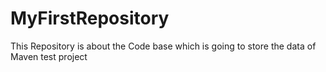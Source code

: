 # MyFirstRepository
This Repository is about the  Code base which is going to store the data of Maven test project

